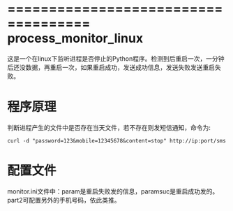 ====================================
process_monitor_linux
====================================
这是一个在linux下监听进程是否停止的Python程序。检测到后重启一次，一分钟后还没数据，再重启一次，如果重启成功，发送成功信息，发送失败发送重启失败。

程序原理
========
判断进程产生的文件中是否存在当天文件，若不存在则发短信通知，命令为:

    curl -d "password=123&mobile=12345678&content=stop" http://ip:port/sms

配置文件
========
monitor.ini文件中：param是重启失败发的信息，paramsuc是重启成功发的。part2可配置另外的手机号码，依此类推。
